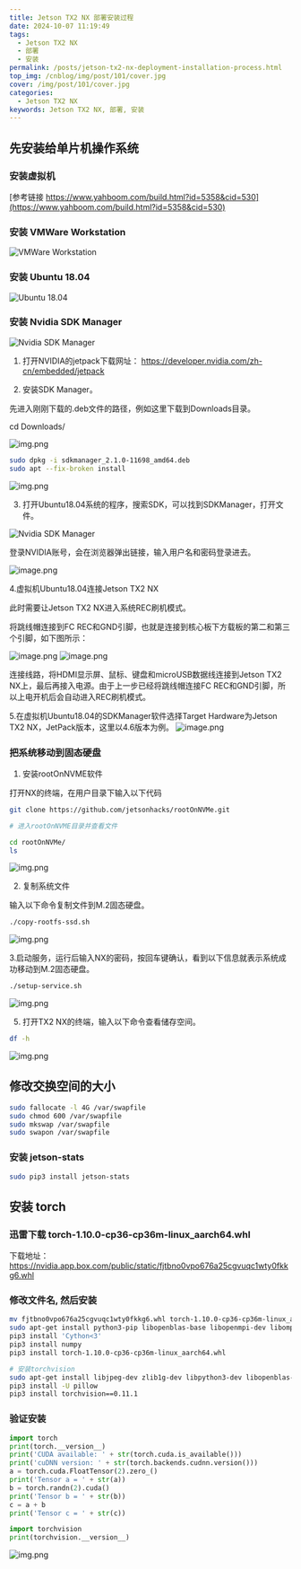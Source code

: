 ```yaml
---
title: Jetson TX2 NX 部署安装过程
date: 2024-10-07 11:19:49
tags:
  - Jetson TX2 NX
  - 部署
  - 安装
permalink: /posts/jetson-tx2-nx-deployment-installation-process.html
top_img: /cnblog/img/post/101/cover.jpg
cover: /img/post/101/cover.jpg
categories: 
  - Jetson TX2 NX
keywords: Jetson TX2 NX, 部署, 安装
---
```


## 先安装给单片机操作系统

### 安装虚拟机

[参考链接 https://www.yahboom.com/build.html?id=5358&cid=530](https://www.yahboom.com/build.html?id=5358&cid=530)

### 安装 VMWare Workstation

![VMWare Workstation](/img/post/101/虚拟机安装.png)

### 安装 Ubuntu 18.04

![Ubuntu 18.04](/img/post/101/安装ubuntu18.04.png)

### 安装 Nvidia SDK Manager

![Nvidia SDK Manager](/img/post/101/安装nvidia-sdk-manager.png)

1. 打开NVIDIA的jetpack下载网址：
   https://developer.nvidia.com/zh-cn/embedded/jetpack


2. 安装SDK Manager。

先进入刚刚下载的.deb文件的路径，例如这里下载到Downloads目录。

cd Downloads/

![img.png](https://www.yahboom.com/Public/ueditor/php/upload/image/20220408/1649413898655670.png)

```bash
sudo dpkg -i sdkmanager_2.1.0-11698_amd64.deb 
sudo apt --fix-broken install
```

![img.png](/img/post/101/shell_结果.png)

3. 打开Ubuntu18.04系统的程序，搜索SDK，可以找到SDKManager，打开文件。

![Nvidia SDK Manager](/img/post/101/安装nvidia-sdk-manager-2.png)

登录NVIDIA账号，会在浏览器弹出链接，输入用户名和密码登录进去。

![image.png](https://www.yahboom.com/Public/ueditor/php/upload/image/20220408/1649413912364379.png)

4.虚拟机Ubuntu18.04连接Jetson TX2 NX

此时需要让Jetson TX2 NX进入系统REC刷机模式。

将跳线帽连接到FC REC和GND引脚，也就是连接到核心板下方载板的第二和第三个引脚，如下图所示：

![image.png](https://www.yahboom.com/Public/ueditor/php/upload/image/20220408/1649413916148315.png)
![image.png](https://www.yahboom.com/Public/ueditor/php/upload/image/20220408/1649413918406158.png)

连接线路，将HDMI显示屏、鼠标、键盘和microUSB数据线连接到Jetson TX2 NX上，最后再接入电源。由于上一步已经将跳线帽连接FC
REC和GND引脚，所以上电开机后会自动进入REC刷机模式。

5.在虚拟机Ubuntu18.04的SDKManager软件选择Target Hardware为Jetson TX2 NX，JetPack版本，这里以4.6版本为例。
![image.png](https://www.yahboom.com/Public/ueditor/php/upload/image/20220408/1649413926377502.png)

### 把系统移动到固态硬盘

1. 安装rootOnNVME软件

打开NX的终端，在用户目录下输入以下代码

```bash
git clone https://github.com/jetsonhacks/rootOnNVMe.git

# 进入rootOnNVME目录并查看文件

cd rootOnNVMe/
ls
```

![img.png](https://www.yahboom.com/Public/ueditor/php/upload/image/20210811/1628662881432647.png)

2. 复制系统文件

输入以下命令复制文件到M.2固态硬盘。

```bash
./copy-rootfs-ssd.sh
```

![img.png](https://www.yahboom.com/Public/ueditor/php/upload/image/20210811/1628662885253875.png)

3.启动服务，运行后输入NX的密码，按回车键确认，看到以下信息就表示系统成功移动到M.2固态硬盘。

```bash
./setup-service.sh
```

![img.png](https://www.yahboom.com/Public/ueditor/php/upload/image/20210811/1628662887946105.png)

5. 打开TX2 NX的终端，输入以下命令查看储存空间。

```bash
df -h
```

![img.png](https://www.yahboom.com/Public/ueditor/php/upload/image/20210811/1628662895992492.png)

## 修改交换空间的大小

```bash
sudo fallocate -l 4G /var/swapfile
sudo chmod 600 /var/swapfile
sudo mkswap /var/swapfile
sudo swapon /var/swapfile
```

### 安装 jetson-stats

```bash
sudo pip3 install jetson-stats
```

## 安装 torch

### 迅雷下载 torch-1.10.0-cp36-cp36m-linux_aarch64.whl

下载地址： https://nvidia.app.box.com/public/static/fjtbno0vpo676a25cgvuqc1wty0fkkg6.whl

### 修改文件名, 然后安装

```bash 
mv fjtbno0vpo676a25cgvuqc1wty0fkkg6.whl torch-1.10.0-cp36-cp36m-linux_aarch64.whl
sudo apt-get install python3-pip libopenblas-base libopenmpi-dev libomp-dev
pip3 install 'Cython<3'
pip3 install numpy
pip3 install torch-1.10.0-cp36-cp36m-linux_aarch64.whl

# 安装torchvision
sudo apt-get install libjpeg-dev zlib1g-dev libpython3-dev libopenblas-dev libavcodec-dev libavformat-dev libswscale-dev
pip3 install -U pillow
pip3 install torchvision==0.11.1
```

### 验证安装

```python
import torch
print(torch.__version__)
print('CUDA available: ' + str(torch.cuda.is_available()))
print('cuDNN version: ' + str(torch.backends.cudnn.version()))
a = torch.cuda.FloatTensor(2).zero_()
print('Tensor a = ' + str(a))
b = torch.randn(2).cuda()
print('Tensor b = ' + str(b))
c = a + b
print('Tensor c = ' + str(c))
```

```python
import torchvision
print(torchvision.__version__)
```
![img.png](/img/post/101/验证Python_torch_torchvision.png)